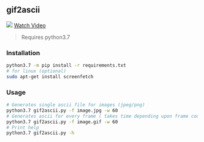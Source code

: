 ## gif2ascii

<div>
<a href="https://imgur.com/a/UwURStn"><img src="https://image.prntscr.com/image/e6jd-3RMRWuy7GNI2DREgw.png"></a>
  <a href="https://imgur.com/a/UwURStn">Watch Video</a>
</div>


> Requires python3.7 
### Installation
```bash
python3.7 -m pip install -r requirements.txt
# for linux (optional)
sudo apt-get install screenfetch
```
### Usage
```bash
# Generates single ascii file for images (jpeg/png)
python3.7 gif2ascii.py -f image.jpg -w 60 
# Generates ascii for every frame ( takes time depending upon frame count)
python3.7 gif2ascii.py -f image.gif -w 60
# Print help
python3.7 gif2ascii.py -h
```
